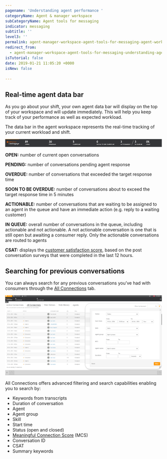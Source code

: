 ```yaml
---
pagename: 'Understanding agent performance '
categoryName: Agent & manager workspace
subCategoryName: Agent tools for messaging
indicator: messaging
subtitle: ''
level3: ''
permalink: agent-manager-workspace-agent-tools-for-messaging-agent-workspace-for-messaging-understanding-agent-performance.html
redirect_from:
  - agent-manager-workspace-agent-tools-for-messaging-understanding-agent-performance.html
isTutorial: false
date: 2019-01-21 11:05:20 +0000
isNew: false

---
```

## Real-time agent data bar

As you go about your shift, your own agent data bar will display on the top of your workspace and will update immediately.  This will help you keep track of your performance as well as expected workload.

The data bar in the agent workspace represents the real-time tracking of your current workload and shift.

![](/img/understanding-agent-performance-1b.png)

**OPEN:** number of current open conversations

**PENDING:** number of conversations pending agent response

**OVERDUE:** number of conversations that exceeded the target response time

**SOON TO BE OVERDUE:** number of conversations about to exceed the target response time in 5 minutes

**ACTIONABLE:** number of conversations that are waiting to be assigned to an agent in the queue and have an immediate action (e.g. reply to a waiting customer)

**IN QUEUE:** overall number of conversations in the queue, including actionable and not actionable.  A not actionable conversation is one that is still open but awaiting a consumer reply. Only the actionable conversations are routed to agents

**CSAT:** displays the [customer satisfaction score](contact-center-management-messaging-operations-benchmarks-to-measure-messaging-success.html#2-customer-satisfaction-score-csat), based on the post conversation surveys that were completed in the last 12 hours.

## Searching for previous conversations

You can always search for any previous conversations you’ve had with consumers through the [All Connections](agent-manager-workspace-manager-tools-for-messaging-all-connections.html) tab.

![](/img/understanding-agent-performance-1-1.png)

All Connections offers advanced filtering and search capabilities enabling you to search by:

* Keywords from transcripts
* Duration of conversation
* Agent
* Agent group
* Skill
* Start time
* Status (open and closed)
* [Meaningful Connection Score](data-reporting-meaningful-connection-score-(mcs)-meaningful-connection-score-(mcs)-overview.html) (MCS)
* Conversation ID
* CSAT
* Summary keywords
